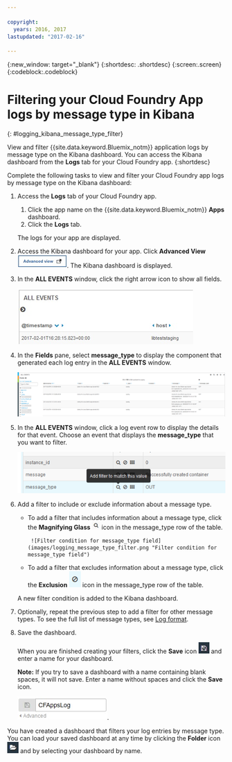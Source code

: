```yaml
---

copyright:
  years: 2016, 2017
lastupdated: "2017-02-16"

---
```



{:new_window: target="_blank"}
{:shortdesc: .shortdesc}
{:screen:.screen}
{:codeblock:.codeblock}


# Filtering your Cloud Foundry App logs by message type in Kibana
{: #logging_kibana_message_type_filter}

View and filter {{site.data.keyword.Bluemix_notm}} application logs by message type on the Kibana dashboard. You can access the Kibana dashboard from the **Logs** tab for your Cloud Foundry app. 
{:shortdesc}

Complete the following tasks to view and filter your Cloud Foundry app logs by message type on the Kibana dashboard:

1. Access the **Logs** tab of your Cloud Foundry app. 

    1. Click the app name on the {{site.data.keyword.Bluemix_notm}} **Apps** dashboard.
    2. Click the **Logs** tab. 
    
    The logs for your app are displayed.

2. Access the Kibana dashboard for your app. Click **Advanced View** ![Advanced view link](images/logging_advanced_view.jpg "Advanced view link"). The Kibana dashboard is displayed.

3. In the **ALL EVENTS** window, click the right arrow icon to show all fields. 

    ![All Events window with right arrow icon](images/logging_all_events_no_fields.jpg "All Events window with right arrow icon")

4. In the **Fields** pane, select **message_type** to display the component that generated each log entry in the **ALL EVENTS** window.

    ![All Events window with message_type field selected](images/logging_message_type.png "All Events window with message_type field selected")

5. In the **ALL EVENTS** window, click a log event row to display the details for that event. Choose an event that displays the **message_type** that you want to filter.

    ![All Events window displaying details for a selected log event](images/logging_message_type_add_filter.png "All Events window displaying details for a selected log event")

6. Add a filter to include or exclude information about a message type. 

    * To add a filter that includes information about a message type, click the **Magnifying Glass** ![Magnifying glass icon](images/logging_magnifying_glass.jpg "Magnifying glass icon") icon in the message_type row of the table. 
    
           ![Filter condition for message_type field](images/logging_message_type_filter.png "Filter condition for message_type field")
    
    * To add a filter that excludes information about a message type, click the **Exclusion** ![Exclusion icon](images/logging_exclusion_icon.png "Exclusion icon") icon in the message_type row of the table. 
    
    A new filter condition is added to the Kibana dashboard.

7. Optionally, repeat the previous step to add a filter for other message types. To see the full list of message types, see [Log format](../logging_view_kibana3.html#kibana_log_format_cf).

9. Save the dashboard.    
        
    When you are finished creating your filters, click the **Save** icon ![Save icon](images/logging_save.jpg "Save icon") and enter a name for your dashboard. 
      
    **Note:** If you try to save a dashboard with a name containing blank spaces, it will not save. Enter a name without spaces and click the **Save** icon.
    
    ![Save dashboard name](images/logging_save_dashboard.jpg "Save dashboard name").

You have created a dashboard that filters your log entries by message type. You can load your saved dashboard at any time by clicking the **Folder** icon ![Folder icon](images/logging_folder.jpg "Folder icon") and by selecting your dashboard by name.
